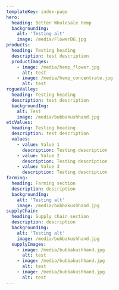 ```yaml
---
templateKey: index-page
hero:
  heading: Better Wholesale Hemp
  backgroundImg:
    alt: 'Testing alt'
    image: /media/FlowerBG.jpg
products:
  heading: Testing heading
  description: test description
  productImages:
    - image: /media/hemp_flower.jpg
      alt: test
    - image: /media/hemp_concentrate.jpg
      alt: test
rogueValley:
  heading: Testing heading
  description: test description
  backgroundImg:
    alt: Test
    image: /media/bubbakushhand.jpg
etcValues:
  heading: Testing heading
  description: test description
  values:
    - value: Value 1
      description: Testing description
    - value: Value 2
      description: Testing description
    - value: Value 3
      description: Testing description
farming:
  heading: Farming section
  description: description
  backgroundImg:
    alt: 'Testing alt'
    image: /media/bubbakushhand.jpg
supplyChain:
  heading: Supply chain section
  description: description
  backgroundImg:
    alt: 'Testing alt'
    image: /media/bubbakushhand.jpg
  supplyImages:
    - image: /media/bubbakushhand.jpg
      alt: test
    - image: /media/bubbakushhand.jpg
      alt: test
    - image: /media/bubbakushhand.jpg
      alt: test
---
```

